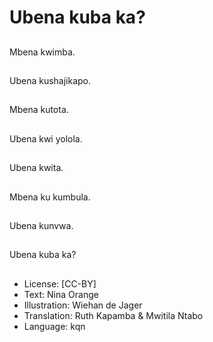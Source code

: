 # Ubena kuba ka?

##
Mbena kwimba.

##
Ubena kushajikapo.

##
Mbena kutota.

##
Ubena kwi yolola.

##
Ubena kwita.

##
Mbena ku kumbula.

##
Ubena kunvwa.

##
Ubena kuba ka?

##
* License: [CC-BY]
* Text: Nina Orange
* Illustration: Wiehan de Jager
* Translation: Ruth Kapamba & Mwitila Ntabo
* Language: kqn
